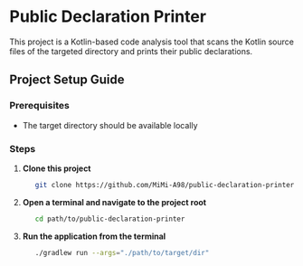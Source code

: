 # Public Declaration Printer

This project is a Kotlin-based code analysis tool that scans the Kotlin source files of the targeted directory and prints their public declarations.

## Project Setup Guide

### Prerequisites

- The target directory should be available locally

### Steps 

1. **Clone this project**
    ```bash
       git clone https://github.com/MiMi-A98/public-declaration-printer
    ```
2. **Open a terminal and navigate to the project root**
    ```bash
       cd path/to/public-declaration-printer
    ```
3. **Run the application from the terminal**
    ```bash
       ./gradlew run --args="./path/to/target/dir"
    ```